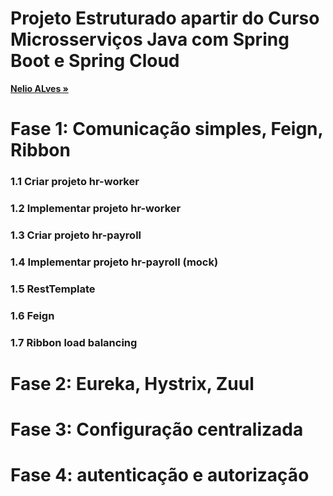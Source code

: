 # Projeto Estruturado apartir do Curso Microsserviços Java com Spring Boot e Spring Cloud

<a href="https://github.com/acenelio" target="_blank"><strong>Nelio ALves »</strong></a>


# Fase 1: Comunicação simples, Feign, Ribbon

### 1.1 Criar projeto hr-worker

### 1.2 Implementar projeto hr-worker

### 1.3 Criar projeto hr-payroll

### 1.4 Implementar projeto hr-payroll (mock)

### 1.5 RestTemplate

### 1.6 Feign

### 1.7 Ribbon load balancing

# Fase 2: Eureka, Hystrix, Zuul


# Fase 3: Configuração centralizada


# Fase 4: autenticação e autorização


